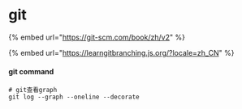 # git

{% embed url="https://git-scm.com/book/zh/v2" %}

{% embed url="https://learngitbranching.js.org/?locale=zh_CN" %}

#### git command

```
# git查看graph
git log --graph --oneline --decorate
```

